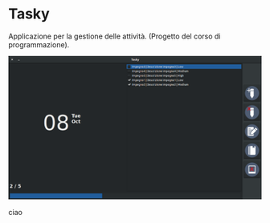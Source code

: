 # Tasky

Applicazione per la gestione delle attività. (Progetto del corso di programmazione).


![HomeScreenShot](https://github.com/GianniMoretti/Tasky/blob/master/AssetREEDME/DayScreenShot.png)

ciao
